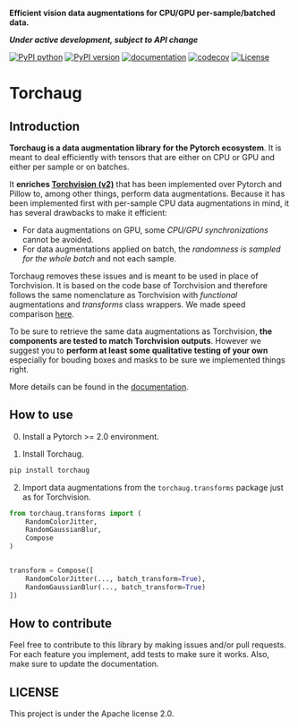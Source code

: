 **Efficient vision data augmentations for CPU/GPU per-sample/batched data.**

***Under active development, subject to API change***

[![PyPI python](https://img.shields.io/pypi/pyversions/torchaug)](https://pypi.org/project/torchaug)
[![PyPI version](https://badge.fury.io/py/torchaug.svg)](https://pypi.org/project/torchaug)
[![documentation](https://img.shields.io/badge/dynamic/json.svg?label=docs&url=https%3A%2F%2Fpypi.org%2Fpypi%2Ftorchaug%2Fjson&query=%24.info.version&colorB=brightgreen)](https://torchaug.readthedocs.io/en/stable/)
[![codecov](https://codecov.io/gh/juliendenize/torchaug/branch/main/graph/badge.svg?token=CA266XDW8D)](https://codecov.io/gh/juliendenize/torchaug)
[![License](https://img.shields.io/badge/License-Apache%202.0-blue.svg)](LICENSE)

<!-- start doc -->

# Torchaug

## Introduction

**Torchaug is a data augmentation library for the Pytorch ecosystem**. It is meant to deal efficiently with tensors that are either on CPU or GPU and either per sample or on batches.

It **enriches [Torchvision (v2)](https://pytorch.org/vision/stable/index.html)** that has been implemented over Pytorch and Pillow to, among other things, perform data augmentations. Because it has been implemented first with per-sample CPU data augmentations in mind, it has several drawbacks to make it efficient:

- For data augmentations on GPU, some *CPU/GPU synchronizations* cannot be avoided.
- For data augmentations applied on batch, the *randomness is sampled for the whole batch* and not each sample.

Torchaug removes these issues and is meant to be used in place of Torchvision. It is based on the code base of Torchvision and therefore follows the same nomenclature as Torchvision with *functional* augmentations and *transforms* class wrappers. We made speed comparison [here](./docs/source/include/comparison.md).

To be sure to retrieve the same data augmentations as Torchvision, **the components are tested to match Torchvision outputs**. However we suggest you to **perform at least some qualitative testing of your own** especially for bouding boxes and masks to be sure we implemented things right.

More details can be found in the [documentation](https://torchaug.readthedocs.io/en/stable/).

## How to use

0. Install a Pytorch >= 2.0 environment.

1. Install Torchaug.

```bash
pip install torchaug
```

2. Import data augmentations from the `torchaug.transforms` package just as for Torchvision.

```python
from torchaug.transforms import (
    RandomColorJitter,
    RandomGaussianBlur,
    Compose
)


transform = Compose([
    RandomColorJitter(..., batch_transform=True),
    RandomGaussianBlur(..., batch_transform=True)
])

```

## How to contribute

Feel free to contribute to this library by making issues and/or pull requests. For each feature you implement, add tests to make sure it works. Also, make sure to update the documentation.

## LICENSE

This project is under the Apache license 2.0.

<!-- end doc -->
